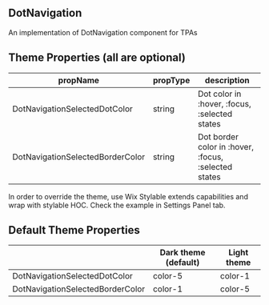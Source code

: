 ## DotNavigation
An implementation of DotNavigation component for TPAs

## Theme Properties (all are optional)

| propName | propType | description |
|----------|----------|--------------|
| DotNavigationSelectedDotColor | string | Dot color in :hover, :focus, :selected states |
| DotNavigationSelectedBorderColor | string | Dot border color in :hover, :focus, :selected states |

In order to override the theme, use Wix Stylable extends capabilities and wrap with stylable HOC. Check the example in Settings Panel tab.

## Default Theme Properties

|  | Dark theme (default) | Light theme |
|----------|----------|--------------|
| DotNavigationSelectedDotColor | color-5 | color-1 |
| DotNavigationSelectedBorderColor | color-1 | color-5 |
